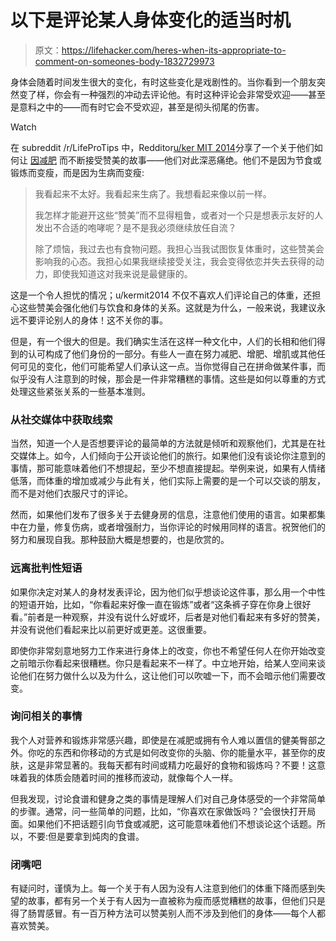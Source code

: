 # 以下是评论某人身体变化的适当时机

> 原文：<https://lifehacker.com/heres-when-its-appropriate-to-comment-on-someones-body-1832729973>

身体会随着时间发生很大的变化，有时这些变化是戏剧性的。当你看到一个朋友突然变了样，你会有一种强烈的冲动去评论他。有时这种评论会非常受欢迎——甚至是意料之中的——而有时它会不受欢迎，甚至是彻头彻尾的伤害。

Watch

在 subreddit /r/LifeProTips 中，Redditor[u/ker MIT 2014](https://www.reddit.com/user/kermit2014)分享了一个关于他们如何让 [因减肥](https://www.reddit.com/r/LifeProTips/comments/as4rb8/lpt_request_how_to_tactfully_reject_a_compliment/) 而不断接受赞美的故事——他们对此深恶痛绝。他们不是因为节食或锻炼而变瘦，而是因为生病而变瘦:

> 我看起来不太好。我看起来生病了。我想看起来像以前一样。
> 
> 我怎样才能避开这些“赞美”而不显得粗鲁，或者对一个只是想表示友好的人发出不合适的咆哮呢？是不是我必须继续放任自流？
> 
> 除了烦恼，我过去也有食物问题。我担心当我试图恢复体重时，这些赞美会影响我的心态。我担心如果我继续接受关注，我会变得依恋并失去获得的动力，即使我知道这对我来说是最健康的。

这是一个令人担忧的情况；u/kermit2014 不仅不喜欢人们评论自己的体重，还担心这些赞美会强化他们与饮食和身体的关系。这就是为什么，一般来说，我建议永远不要评论别人的身体！这不关你的事。

但是，有一个很大的但是。我们确实生活在这样一种文化中，人们的长相和他们得到的认可构成了他们身份的一部分。有些人一直在努力减肥、增肥、增肌或其他任何可见的变化，他们可能希望人们承认这一点。当你觉得自己在拼命做某件事，而似乎没有人注意到的时候，那会是一件非常糟糕的事情。这些是如何以尊重的方式处理这些紧张关系的一些基本准则。

### 从社交媒体中获取线索

当然，知道一个人是否想要评论的最简单的方法就是倾听和观察他们，尤其是在社交媒体上。如今，人们倾向于公开谈论他们的旅行。如果他们没有谈论你注意到的事情，那可能意味着他们不想提起，至少不想直接提起。举例来说，如果有人情绪低落，而体重的增加或减少与此有关，他们实际上需要的是一个可以交谈的朋友，而不是对他们衣服尺寸的评论。

然而，如果他们发布了很多关于去健身房的信息，注意他们使用的语言。如果都集中在力量，修复伤病，或者增强耐力，当你评论的时候用同样的语言。祝贺他们的努力和展现自我。那种鼓励大概是想要的，也是欣赏的。

### 远离批判性短语

如果你决定对某人的身材发表评论，因为他们似乎想谈论这件事，那么用一个中性的短语开始，比如，“你看起来好像一直在锻炼”或者“这条裤子穿在你身上很好看。”前者是一种观察，并没有说什么好或坏，后者是对他们看起来有多好的赞美，并没有说他们看起来比以前更好或更差。这很重要。

即使你非常刻意地努力工作来进行身体上的改变，你也不希望任何人在你开始改变之前暗示你看起来很糟糕。你只是看起来不一样了。中立地开始，给某人空间来谈论他们在努力做什么以及为什么，这让他们可以吹嘘一下，而不会暗示他们需要改变。

### 询问相关的事情

我个人对营养和锻炼非常感兴趣，即使是在减肥或拥有令人难以置信的健美臀部之外。你吃的东西和你移动的方式是如何改变你的头脑、你的能量水平，甚至你的皮肤，这是非常显著的。我每天都有时间或精力吃最好的食物和锻炼吗？不要！这意味着我的体质会随着时间的推移而波动，就像每个人一样。

但我发现，讨论食谱和健身之类的事情是理解人们对自己身体感受的一个非常简单的步骤。通常，问一些简单的问题，比如，“你喜欢在家做饭吗？”会很快打开局面。如果他们不把话题引向节食或减肥，这可能意味着他们不想谈论这个话题。所以，不要:但是要拿到炖肉的食谱。

### 闭嘴吧

有疑问时，谨慎为上。每一个关于有人因为没有人注意到他们的体重下降而感到失望的故事，都有另一个关于有人因为一直被称为瘦而感觉糟糕的故事，但他们只是得了肠胃感冒。有一百万种方法可以赞美别人而不涉及到他们的身体——每个人都喜欢赞美。